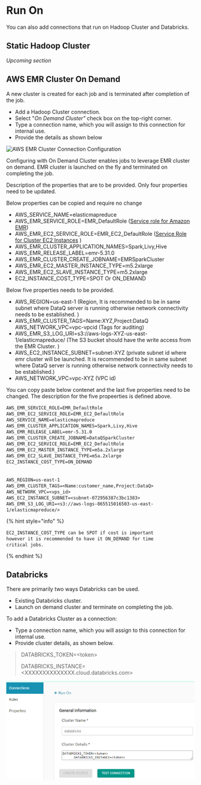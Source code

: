 # Run On

You can also add connections that run on Hadoop Cluster and Databricks.

## Static Hadoop Cluster

_Upcoming section_

## AWS EMR Cluster On Demand

A new cluster is created for each job and is terminated after completion of the job.

* Add a Hadoop Cluster connection.
* Select "_On Demand Cluster"_ check box on the top-right corner.
* Type a connection name, which you will assign to this connection for internal use.
* Provide the details as shown below

![AWS EMR Cluster Connection Configuration](../../../.gitbook/assets/aws\_hadoop.png)

Configuring with On Demand Cluster enables jobs to leverage EMR cluster on demand. EMR cluster is launched on the fly and terminated on completing the job.



Description of the properties that are to be provided. Only four properties need to be updated.&#x20;



Below properties can be copied and require no change

* AWS\_SERVICE\_NAME=elasticmapreduce
* AWS\_EMR\_SERVICE\_ROLE=EMR\_DefaultRole ([Service role for Amazon EMR](https://docs.aws.amazon.com/emr/latest/ManagementGuide/emr-iam-role.html))
* AWS\_EMR\_EC2\_SERVICE\_ROLE=EMR\_EC2\_DefaultRole ([Service Role for Cluster EC2 Instances](https://docs.amazonaws.cn/en\_us/emr/latest/ManagementGuide/emr-iam-role-for-ec2.html) )
* AWS\_EMR\_CLUSTER\_APPLICATION\_NAMES=Spark,Livy,Hive
* AWS\_EMR\_RELEASE\_LABEL=emr-5.31.0
* AWS\_EMR\_CLUSTER\_CREATE\_JOBNAME=EMRSparkCluster
* AWS\_EMR\_EC2\_MASTER\_INSTANCE\_TYPE=m5.2xlarge
* AWS\_EMR\_EC2\_SLAVE\_INSTANCE\_TYPE=m5.2xlarge
* EC2\_INSTANCE\_COST\_TYPE=SPOT Or ON\_DEMAND



Below five properties needs to be provided.

* AWS\_REGION=us-east-1 (Region, It is recommended to be in same subnet where DataQ server is running otherwise network connectivity needs to be established. )
* AWS\_EMR\_CLUSTER\_TAGS=Name:XYZ,Project:DataQ AWS\_NETWORK\_VPC=vpc-vpcid (Tags for auditing)
* AWS\_EMR\_S3\_LOG\_URI=s3://aws-logs-XYZ-us-east-1/elasticmapreduce/ (The S3 bucket should have the write access from the EMR Cluster. )
* AWS\_EC2\_INSTANCE\_SUBNET=subnet-XYZ (private subnet id where emr cluster will be launched.  It is recommended to be in same subnet where DataQ server is running otherwise network connectivity needs to be established.)
* AWS\_NETWORK\_VPC=vpc-XYZ (VPC id)

You can copy paste below contenet and the last five properties need to be changed. The description for the five propeerties is defined above.

```
AWS_EMR_SERVICE_ROLE=EMR_DefaultRole
AWS_EMR_EC2_SERVICE_ROLE=EMR_EC2_DefaultRole
AWS_SERVICE_NAME=elasticmapreduce
AWS_EMR_CLUSTER_APPLICATION_NAMES=Spark,Livy,Hive
AWS_EMR_RELEASE_LABEL=emr-5.31.0
AWS_EMR_CLUSTER_CREATE_JOBNAME=DataQSparkCluster
AWS_EMR_EC2_SERVICE_ROLE=EMR_EC2_DefaultRole
AWS_EMR_EC2_MASTER_INSTANCE_TYPE=m5a.2xlarge
AWS_EMR_EC2_SLAVE_INSTANCE_TYPE=m5a.2xlarge
EC2_INSTANCE_COST_TYPE=ON_DEMAND


AWS_REGION=us-east-1
AWS_EMR_CLUSTER_TAGS=<Name:customer_name,Project:DataQ>
AWS_NETWORK_VPC=<vps_id>
AWS_EC2_INSTANCE_SUBNET=<subnet-072956387c3bc1383>
AWS_EMR_S3_LOG_URI=<s3://aws-logs-865515016503-us-east-1/elasticmapreduce/>
```



{% hint style="info" %}
```
EC2_INSTANCE_COST_TYPE can be SPOT if cost is important 
however it is recommended to have it ON_DEMAND for time
critical jobs.
```
{% endhint %}

## Databricks

There are primarily two ways Databricks can be used.

* Existing Databricks cluster.
* Launch on demand cluster and terminate on completing the job.

To add a Databricks Cluster as a connection:

* Type a connection name, which you will assign to this connection for internal use.
* Provide cluster details, as shown below.

> DATABRICKS\_TOKEN=\<token>
>
> DATABRICKS\_INSTANCE=\<XXXXXXXXXXXXXX.cloud.databricks.com>

![Databricks Configuration](../../../.gitbook/assets/dbricks.png)

